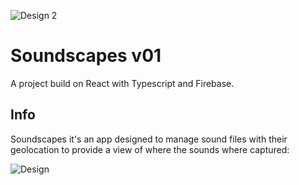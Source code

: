 ![Design 2](https://user-images.githubusercontent.com/101208273/191495338-0b10f103-1c72-4e47-9b73-d17d0e1587b8.png)


# Soundscapes v01

A project build on React with Typescript and Firebase.

## Info

Soundscapes it's an app designed to manage sound files with their geolocation to provide a view of where the sounds where captured:

![Design](https://user-images.githubusercontent.com/101208273/191495380-dc60648c-3699-4d4c-8588-72d9a9b6dbbd.png)



